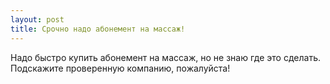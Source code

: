 ```yaml
---
layout: post 
title: Срочно надо абонемент на массаж! 
--- 
```

Надо быстро купить абонемент на массаж, но не знаю где это сделать. Подскажите проверенную компанию, пожалуйста!